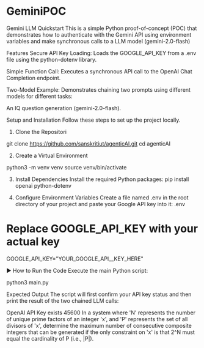 # GeminiPOC

Gemini LLM Quickstart
This is a simple Python proof-of-concept (POC) that demonstrates how to authenticate with the Gemini API using environment variables and make synchronous calls to a LLM model (gemini-2.0-flash)

Features
Secure API Key Loading: Loads the GOOGLE_API_KEY from a .env file using the python-dotenv library.

Simple Function Call: Executes a synchronous API call to the OpenAI Chat Completion endpoint.

Two-Model Example: Demonstrates chaining two prompts using different models for different tasks:


An IQ question generation (gemini-2.0-flash).

Setup and Installation
Follow these steps to set up the project locally.

1. Clone the Repositori

git clone https://github.com/sanskritiut/agenticAI.git
cd agenticAI

2. Create a Virtual Environment 

python3 -m venv venv
source venv/bin/activate

3. Install Dependencies
Install the required Python packages:
pip install openai python-dotenv

4. Configure Environment Variables
Create a file named .env in the root directory of your project and paste your Google API key into it:
.env

# Replace GOOGLE_API_KEY with your actual key
GOOGLE_API_KEY="YOUR_GOOGLE_API__KEY_HERE"

▶️ How to Run the Code
Execute the main Python script:

python3 main.py

Expected Output
The script will first confirm your API key status and then print the result of the two chained LLM calls:

OpenAI API Key exists
45600
In a system where 'N' represents the number of unique prime factors of an integer 'x', and 'P' represents the set of all divisors of 'x', determine the maximum number of consecutive composite integers that can be generated if the only constraint on 'x' is that 2^N must equal the cardinality of P (i.e., |P|).

